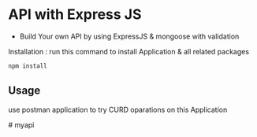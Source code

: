 # API with Express JS
- Build Your own API by using ExpressJS & mongoose with validation 



 Installation : run this command to install Application & all related packages

```bash
npm install 
```

## Usage

use postman application to try CURD oparations on this Application

#   m y a p i  
 